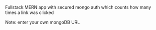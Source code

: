 Fullstack MERN app with secured mongo auth which counts how many times a link was clicked


Note: enter your own mongoDB URL
